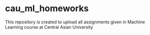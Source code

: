 # cau_ml_homeworks
This repository is created to upload all assignments given in Machine Learning course at Central Asian University
